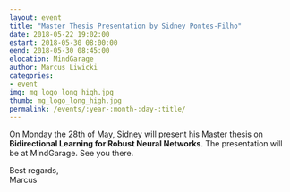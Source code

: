 ```yaml
---
layout: event
title: "Master Thesis Presentation by Sidney Pontes-Filho"
date: 2018-05-22 19:02:00
estart: 2018-05-30 08:00:00
eend: 2018-05-30 08:45:00
elocation: MindGarage
author: Marcus Liwicki
categories:
- event
img: mg_logo_long_high.jpg
thumb: mg_logo_long_high.jpg
permalink: /events/:year-:month-:day-:title/
---
```


On Monday the 28th of May, Sidney will present his Master thesis on __Bidirectional Learning for Robust Neural Networks__.
The presentation will be at MindGarage. See you there.

Best regards, <br>
Marcus
